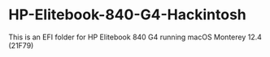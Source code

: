 # HP-Elitebook-840-G4-Hackintosh
This is an EFI folder for HP Elitebook 840 G4 running macOS Monterey 12.4 (21F79)
